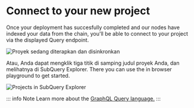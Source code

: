 # Connect to your new project

Once your deployment has succesfully completed and our nodes have indexed your data from the chain, you'll be able to connect to your project via the displayed Query endpoint.

![Proyek sedang diterapkan dan disinkronkan](/assets/img/projects-deploy-sync.png)

Atau, Anda dapat mengklik tiga titik di samping judul proyek Anda, dan melihatnya di SubQuery Explorer. There you can use the in browser playground to get started.

![Projects in SubQuery Explorer](/assets/img/projects-explorer.png)

::: info Note Learn more about the [GraphQL Query language.](./graphql.md) :::
